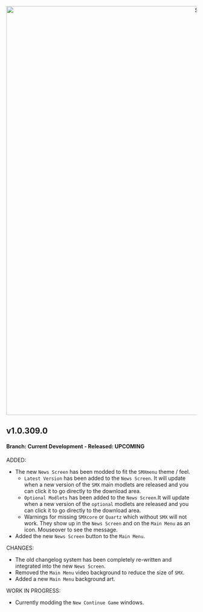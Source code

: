 <p align="center">
  <img src="https://7dtd-community.s3.us-east-2.amazonaws.com/monthly_2022_01/a20_banner_forum.png.35ab78c870a912989f716f892c664a60.png" width="1080" title="SMXhud - A20">
</p>

## **v1.0.309.0**

#### Branch: Current Development - Released: UPCOMING

ADDED:
- The new `News Screen` has been modded to fit the `SMXmenu` theme / feel.
  - `Latest Version` has been added to the `News Screen`. It will update when a new version of the `SMX` main modlets are released and you can click it to go directly to the download area.
  - `Optional Modlets` has been added to the `News Screen`.It will update when a new version of the `optional` modlets are released and you can click it to go directly to the download area.
  - Warnings for missing `SMXcore` or `Quartz` which without `SMX` will not work. They show up in the `News Screen` and on the `Main Menu` as an icon. Mouseover to see the message.
- Added the new `News Screen` button to the `Main Menu`.

CHANGES:
- The old changelog system has been completely re-written and integrated into the new `News Screen`.
- Removed the `Main Menu` video background to reduce the size of `SMX`.
- Added a new `Main Menu` background art.

WORK IN PROGRESS:
- Currently modding the `New Continue Game` windows.
